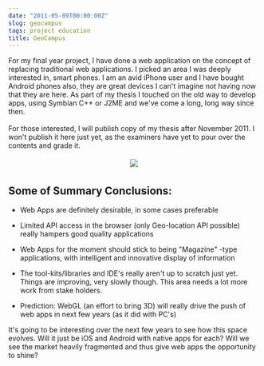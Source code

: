 ```yaml
---
date: "2011-05-09T00:00:00Z"
slug: geocampus
tags: project education
title: GeoCampus
---
```


For my final year project, I have done a web application on the 
concept of replacing traditional web applications. I picked an area 
I  was deeply interested in, smart phones. I am an avid iPhone user 
and I  have bought Android phones also, they are great devices I can't 
imagine  not having now that they are here. As part of my thesis I 
touched on the  old way to develop apps, using Symbian C++ or J2ME and 
we've come a  long, long way since then.<br /><br />For those interested, 
I will  publish copy of my thesis after November 2011. I won't publish 
it here  just yet, as the examiners have yet to pour over the contents 
and grade it.

<center>
<a href="https://picasaweb.google.com/102276623719467794879/BloggerPictures?authkey=Gv1sRgCMSGwsXrra72MQ#5604735688705092290"><img border="0" id=":current_picnik_image" src="http://2.bp.blogspot.com/-ZjPrLCe0dew/TcgGdMkbsYI/AAAAAAAAAow/3VF3PWW8n04/s1600/13943267606_PpNV6.jpg" style="margin: 5px;" /></a>
</center>

## Some of Summary Conclusions: ##

* Web Apps are definitely desirable, in some cases preferable

* Limited API access in the browser (only Geo-location API possible) really hampers good quality applications

* Web Apps for the moment should stick to being "Magazine" -type  applications, with intelligent and innovative display of information

* The tool-kits/libraries and IDE's really aren't up to scratch just  yet. Things are improving, very slowly though. This area needs a lot  more work from stake holders.

* Prediction: WebGL (an effort to bring 3D) will really drive the push of web apps in next few years (as it did with PC's)

It's going to be interesting over the next few years to see how this space 
evolves. Will it just be iOS and Android with native apps for  each? Will 
we see the market heavily fragmented and thus give web apps the opportunity 
to shine?
